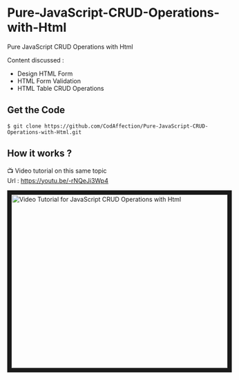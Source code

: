# Pure-JavaScript-CRUD-Operations-with-Html
Pure JavaScript CRUD Operations with Html
  
Content discussed : 
- Design HTML Form
- HTML Form Validation
- HTML Table CRUD Operations

## Get the Code

```
$ git clone https://github.com/CodAffection/Pure-JavaScript-CRUD-Operations-with-Html.git
```

 ## How it works ?
 
 :tv: Video tutorial on this same topic  
 Url : https://youtu.be/-rNQeJi3Wp4
 
<a href="http://www.youtube.com/watch?feature=player_embedded&v=-rNQeJi3Wp4
" target="_blank"><img src="http://img.youtube.com/vi/-rNQeJi3Wp4/0.jpg" 
alt="Video Tutorial for JavaScript CRUD Operations with Html" width="500" height="400" border="10" /></a>

